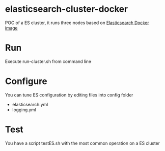 # elasticsearch-cluster-docker

POC of a ES cluster, it runs three nodes based on [Elasticsearch Docker image](https://hub.docker.com/_/elasticsearch/)

# Run

Execute run-cluster.sh from command line

# Configure 

You can tune ES configuration by editing files into config folder

* elasticsearch.yml
* logging.yml

# Test

You have a script testES.sh with the most common operation on a ES cluster

